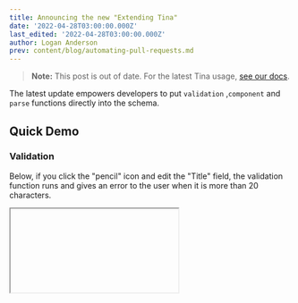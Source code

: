 ```yaml
---
title: Announcing the new "Extending Tina"
date: '2022-04-28T03:00:00.000Z'
last_edited: '2022-04-28T03:00:00.000Z'
author: Logan Anderson
prev: content/blog/automating-pull-requests.md
---
```


> **Note:** This post is out of date. For the latest Tina usage, [see our docs](/docs).

The latest update empowers developers to put `validation` ,`component` and `parse` functions directly into the schema.

## Quick Demo

### Validation

Below, if you click the "pencil" icon and edit the "Title" field, the validation function runs and gives an error to the user when it is more than 20 characters.

<Iframe height={500} iframeSrc="https://tina-gql-playground.vercel.app/?markdownCode=---%0Atitle%3A+Hello%2C+World%0A---&schemaCode=import+%7B+defineSchema+%7D+from+%27tinacms%27%0A%0Aexport+default+defineSchema%28%7B%0A++collections%3A+%5B%7B%0A++++label%3A+%22Post%22%2C%0A++++name%3A+%22post%22%2C%0A++++path%3A+%22posts%22%2C%0A++++fields%3A+%5B%7B%0A++++++label%3A+%22Title%22%2C%0A++++++name%3A+%22title%22%2C%0A++++++type%3A+%22string%22%2C%0A++++++ui%3A+%7B%0A++++++++validate%3A+%28val%29+%3D%3E+%7B%0A++++++++++if+%28val.length+%3E+20%29+%7B%0A++++++++++++return+%27The+title+can+not+be+more+the+20+characters%27%0A++++++++++%7D%0A++++++++%7D%0A++++++%7D%0A++++%7D%5D%0A++%7D%5D%0A%7D%29&reactCode=import+*+as+React+from+%27react%27%0Aimport+%7B+useTina+%7D+from+%27tinacms%2Fdist%2Fedit-state%27%0A%0Aexport+default+function+Page%28props%29+%7B%0A++const+%7Bdata%2C+isLoading%7D+%3D+useTina%28%7B+query%3A+%60query+%7B%0A++post%28relativePath%3A+%22hello-world.md%22%29+%7B%0A++++title%0A++%7D%0A%7D%60%2C%0A++++variables%3A+%7B%7D%2C%0A++++data%3A+props.data%0A++%7D%29%0A%0A++if%28isLoading%29+%7B%0A++++return+%3Cdiv%3ELoading...%3C%2Fdiv%3E%0A++%7D%0A%0A++return+%28%0A++++%3Cdiv+className%3D%22bg-white%22%3E%0A++++++%3Cdiv+className%3D%22max-w-7xl+mx-auto+text-center+py-12+px-4+sm%3Apx-6+lg%3Apy-16+lg%3Apx-8%22%3E%0A++++++++%3Ch2+className%3D%22text-3xl+font-extrabold+tracking-tight+text-gray-900+sm%3Atext-4xl%22%3E%0A++++++++++%3Cspan+className%3D%22block%22%3E%7Bdata.post.title%7D%3C%2Fspan%3E%0A++++++++++%3Cspan+className%3D%22block%22%3EStart+your+free+trial+today.%3C%2Fspan%3E%0A++++++++%3C%2Fh2%3E%0A++++++++%3Cdiv+className%3D%22mt-8+flex+justify-center%22%3E%0A++++++++++%3Cdiv+className%3D%22inline-flex+rounded-md+shadow%22%3E%0A++++++++++++%3Ca%0A++++++++++++++href%3D%22%23%22%0A++++++++++++++className%3D%22inline-flex+items-center+justify-center+px-5+py-3+border+border-transparent+text-base+font-medium+rounded-md+text-white+bg-indigo-600+hover%3Abg-indigo-700%22%0A++++++++++++%3E%0A++++++++++++++Get+started%0A++++++++++++%3C%2Fa%3E%0A++++++++++%3C%2Fdiv%3E%0A++++++++++%3Cdiv+className%3D%22ml-3+inline-flex%22%3E%0A++++++++++++%3Ca%0A++++++++++++++href%3D%22%23%22%0A++++++++++++++className%3D%22inline-flex+items-center+justify-center+px-5+py-3+border+border-transparent+text-base+font-medium+rounded-md+text-indigo-700+bg-indigo-100+hover%3Abg-indigo-200%22%0A++++++++++++%3E%0A++++++++++++++Learn+more%0A++++++++++++%3C%2Fa%3E%0A++++++++++%3C%2Fdiv%3E%0A++++++++%3C%2Fdiv%3E%0A++++++%3C%2Fdiv%3E%0A++++%3C%2Fdiv%3E%0A++%29%0A%7D" />

### Custom components

With this update, you can create your custom components easily; see the example below for using a custom component.

<Iframe
  height={500}
  iframeSrc="https://tina-gql-playground.vercel.app/string-component"
/>

## How to update

> Check out [this getting started guide](/docs/setup-overview/) if you want to get started with tina

To update do the following,

### 1. Update imports in the `.tina/schema.{ts,tsx,js}` file

We will be using the `schema` file on the backend and frontend (previously, it was just the frontend), so all imports from `@tinacms/cli` need to be changed to `tinacms`.

### 2. add `defineConfig` to the schema

We are now recommending that your config be separate from the wrapper component and placed in the `schema.{ts,tsx,js}` or in its only folder.

So previously, the schema file would look like this.

```ts
export default defineSchema({
  // schema here
})
```

must be changed to

```ts
import { defineConfig } from 'tinacms'

export default defineConfig({
  // pass schema and apiUrl to the config (required) (this is how it is passed to the fronend)
  schema: schema,
  apiUrl: apiUrl,
  // add other config that would have previosly been in the _app.{js,tsx} file in the <TinaCMS> component.
  cmsCallback: (cms) => {
    //...
  },
  mediaStore: async () => {
    //...
  },
  collections: [
    // ...
  ],
})
export default schema
```

You should add the following two files in the `.tina/components` folder.

### 3. Add `.tina/components/TinaProvider.js`

This file handles the Tina configuration and the tina provider component, and this will only load when in edit mode, and an [you can find an example of the Tina Provider here](https://github.com/tinacms/tina-cloud-starter/blob/main/.tina/components/TinaProvider.jsx) and below.

```js
import TinaCMS from 'tinacms'
import { tinaConfig } from '../schema.ts'

// Importing the TinaProvider directly into your page will cause Tina to be added to the production bundle.
// Instead, import the tina/provider/index default export to have it dynamically imported in edit-mode
/**
 *
 * @private Do not import this directly, please import the dynamic provider instead
 */
const TinaProvider = ({ children }) => {
  return <TinaCMS {...tinaConfig}>{children}</TinaCMS>
}
```

### 4. Add `.tina/components/TinaDynamicProvider.js`

The `TinaDynamicProvider.js` handles the loading of the TinaProvider when in "Edit mode." [See this example](https://github.com/tinacms/tina-cloud-starter/blob/main/.tina/components/TinaDynamicProvider.jsx) or the example provided below

```js
import dynamic from 'next/dynamic'
const TinaProvider = dynamic(() => import('./TinaProvider'), { ssr: false })
import { TinaEditProvider } from 'tinacms/dist/edit-state'

const DynamicTina = ({ children }) => {
  return (
    <>
      <TinaEditProvider editMode={<TinaProvider>{children}</TinaProvider>}>
        {children}
      </TinaEditProvider>
    </>
  )
}

export default DynamicTina
```

> [Read more](/docs/tina-folder/overview/#tinadynamicproviderjs) about these two files in our reference docs

### 5. Update your `_app.{js,tsx}`

The last step is to update your `_app.{js,tsx}`. Since the config and the provider are in a separate file, this will be less code than what was there previously.

`_app.{js,tsx}` before:

```js
import dynamic from 'next/dynamic'
import { TinaEditProvider } from 'tinacms/dist/edit-state'
//...

const App = ({ Component, pageProps }) => {
  return (
    <>
      <TinaEditProvider
        showEditButton={true}
        editMode={
          <TinaCMS
            cmsCallback={(cms) => {
              //...
            }}
            apiURL={apiURL}
          >
            <Component {...pageProps} />
          </TinaCMS>
        }
      >
        <Component {...pageProps} />
      </TinaEditProvider>
    </>
  )
}
export default App
```

`_app.{js,tsx}` after:

```js
import DynamicTina from '../.tina/components/TinaDynamicProvider'

const App = ({ Component, pageProps }) => {
  return (
    <DynamicTina>
      <Component {...pageProps} />
    </DynamicTina>
  )
}
export default App
```

This separation of config into another file makes it much cleaner and easier to understand. In addition, the schema now being a part of the config and used on the frontend will allow functions to be passed and used. It will also allow us to make fewer network requests since we have more information.

## Closing words

The new features we talked about in this article only scratch the surface of what is possible; please [read the docs](/docs/extending-tina/overview/) to find out more.

If you are having any issues at all, please [reach out to us on discord](https://discord.com/invite/zumN63Ybpf) or create a [github issue](https://github.com/tinacms/tinacms/issues/new/choose).

